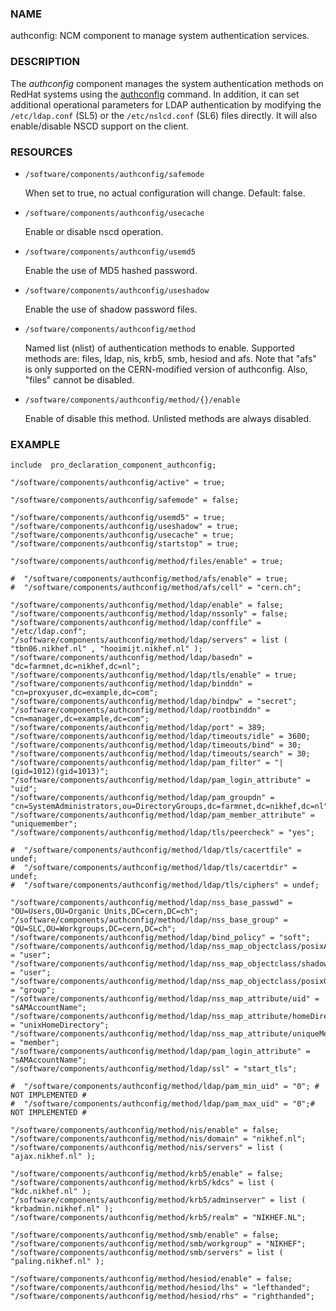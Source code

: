 
### NAME

authconfig: NCM component to manage system authentication services.

### DESCRIPTION

The _authconfig_ component manages the system authentication methods
on RedHat systems using the [authconfig](../components/authconfig.md) command.  In addition, it can
set additional operational parameters for LDAP authentication by
modifying the `/etc/ldap.conf` (SL5) or the `/etc/nslcd.conf` (SL6) files
directly.  It will also enable/disable NSCD support on the client.

### RESOURCES

- `/software/components/authconfig/safemode`

    When set to true, no actual configuration will change.
    Default: false.

- `/software/components/authconfig/usecache`

    Enable or disable nscd operation.

- `/software/components/authconfig/usemd5`

    Enable the use of MD5 hashed password.

- `/software/components/authconfig/useshadow`

    Enable the use of shadow password files.

- `/software/components/authconfig/method`

    Named list (nlist) of authentication methods to enable. Supported
    methods are: files, ldap, nis, krb5, smb, hesiod and afs.
    Note that "afs" is only supported on the CERN-modified version of
    authconfig. Also, "files" cannot be disabled.

- `/software/components/authconfig/method/{}/enable`

    Enable of disable this method. Unlisted methods are
    always disabled.

### EXAMPLE

    include  pro_declaration_component_authconfig;

    "/software/components/authconfig/active" = true;

    "/software/components/authconfig/safemode" = false;

    "/software/components/authconfig/usemd5" = true;
    "/software/components/authconfig/useshadow" = true;
    "/software/components/authconfig/usecache" = true;
    "/software/components/authconfig/startstop" = true;

    "/software/components/authconfig/method/files/enable" = true;

    #  "/software/components/authconfig/method/afs/enable" = true;
    #  "/software/components/authconfig/method/afs/cell" = "cern.ch";

    "/software/components/authconfig/method/ldap/enable" = false;
    "/software/components/authconfig/method/ldap/nssonly" = false;
    "/software/components/authconfig/method/ldap/conffile" = "/etc/ldap.conf";
    "/software/components/authconfig/method/ldap/servers" = list ( "tbn06.nikhef.nl" , "hooimijt.nikhef.nl" );
    "/software/components/authconfig/method/ldap/basedn" = "dc=farmnet,dc=nikhef,dc=nl";
    "/software/components/authconfig/method/ldap/tls/enable" = true;
    "/software/components/authconfig/method/ldap/binddn" = "cn=proxyuser,dc=example,dc=com";
    "/software/components/authconfig/method/ldap/bindpw" = "secret";
    "/software/components/authconfig/method/ldap/rootbinddn" = "cn=manager,dc=example,dc=com";
    "/software/components/authconfig/method/ldap/port" = 389;
    "/software/components/authconfig/method/ldap/timeouts/idle" = 3600;
    "/software/components/authconfig/method/ldap/timeouts/bind" = 30;
    "/software/components/authconfig/method/ldap/timeouts/search" = 30;
    "/software/components/authconfig/method/ldap/pam_filter" = "|(gid=1012)(gid=1013)";
    "/software/components/authconfig/method/ldap/pam_login_attribute" = "uid";
    "/software/components/authconfig/method/ldap/pam_groupdn" = "cn=SystemAdministrators,ou=DirectoryGroups,dc=farmnet,dc=nikhef,dc=nl";
    "/software/components/authconfig/method/ldap/pam_member_attribute" = "uniquemember";
    "/software/components/authconfig/method/ldap/tls/peercheck" = "yes";

    #  "/software/components/authconfig/method/ldap/tls/cacertfile" = undef;
    #  "/software/components/authconfig/method/ldap/tls/cacertdir" = undef;
    #  "/software/components/authconfig/method/ldap/tls/ciphers" = undef;

    "/software/components/authconfig/method/ldap/nss_base_passwd" = "OU=Users,OU=Organic Units,DC=cern,DC=ch";
    "/software/components/authconfig/method/ldap/nss_base_group" = "OU=SLC,OU=Workgroups,DC=cern,DC=ch";
    "/software/components/authconfig/method/ldap/bind_policy" = "soft";
    "/software/components/authconfig/method/ldap/nss_map_objectclass/posixAccount" = "user";
    "/software/components/authconfig/method/ldap/nss_map_objectclass/shadowAccount" = "user";
    "/software/components/authconfig/method/ldap/nss_map_objectclass/posixGroup" = "group";
    "/software/components/authconfig/method/ldap/nss_map_attribute/uid" = "sAMAccountName";
    "/software/components/authconfig/method/ldap/nss_map_attribute/homeDirectory" = "unixHomeDirectory";
    "/software/components/authconfig/method/ldap/nss_map_attribute/uniqueMember" = "member";
    "/software/components/authconfig/method/ldap/pam_login_attribute" = "sAMAccountName";
    "/software/components/authconfig/method/ldap/ssl" = "start_tls";

    #  "/software/components/authconfig/method/ldap/pam_min_uid" = "0"; # NOT IMPLEMENTED #
    #  "/software/components/authconfig/method/ldap/pam_max_uid" = "0";# NOT IMPLEMENTED #

    "/software/components/authconfig/method/nis/enable" = false;
    "/software/components/authconfig/method/nis/domain" = "nikhef.nl";
    "/software/components/authconfig/method/nis/servers" = list ( "ajax.nikhef.nl" );

    "/software/components/authconfig/method/krb5/enable" = false;
    "/software/components/authconfig/method/krb5/kdcs" = list ( "kdc.nikhef.nl" );
    "/software/components/authconfig/method/krb5/adminserver" = list ( "krbadmin.nikhef.nl" );
    "/software/components/authconfig/method/krb5/realm" = "NIKHEF.NL";

    "/software/components/authconfig/method/smb/enable" = false;
    "/software/components/authconfig/method/smb/workgroup" = "NIKHEF";
    "/software/components/authconfig/method/smb/servers" = list ( "paling.nikhef.nl" );

    "/software/components/authconfig/method/hesiod/enable" = false;
    "/software/components/authconfig/method/hesiod/lhs" = "lefthanded";
    "/software/components/authconfig/method/hesiod/rhs" = "righthanded";
